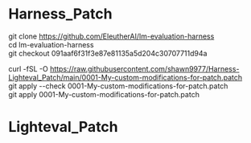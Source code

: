 # Harness_Patch

git clone https://github.com/EleutherAI/lm-evaluation-harness  
cd lm-evaluation-harness  
git checkout 091aaf6f31f3e87e81135a5d204c30707711d94a  
  
curl -fSL -O https://raw.githubusercontent.com/shawn9977/Harness-Lighteval_Patch/main/0001-My-custom-modifications-for-patch.patch  
git apply --check 0001-My-custom-modifications-for-patch.patch  
git apply 0001-My-custom-modifications-for-patch.patch  


  

# Lighteval_Patch  
